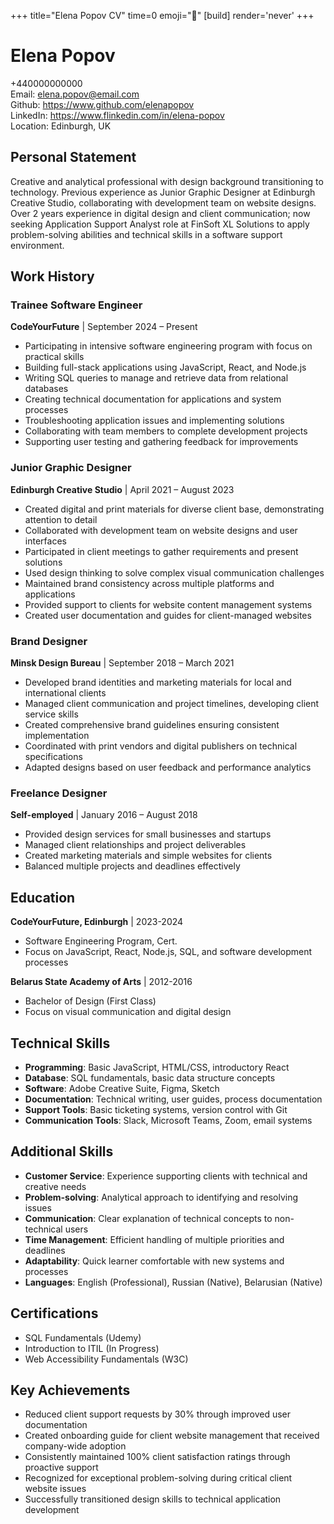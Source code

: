 +++
title="Elena Popov CV" 
time=0 
emoji="📄" 
[build]
render='never'
+++

# Elena Popov

+440000000000  
Email: elena.popov@email.com  
Github: https://www.github.com/elenapopov  
LinkedIn: https://www.flinkedin.com/in/elena-popov  
Location: Edinburgh, UK

## Personal Statement

Creative and analytical professional with design background transitioning to technology. Previous experience as Junior Graphic Designer at Edinburgh Creative Studio, collaborating with development team on website designs. Over 2 years experience in digital design and client communication; now seeking Application Support Analyst role at FinSoft XL Solutions to apply problem-solving abilities and technical skills in a software support environment.

## Work History

### Trainee Software Engineer

**CodeYourFuture** | September 2024 – Present

- Participating in intensive software engineering program with focus on practical skills
- Building full-stack applications using JavaScript, React, and Node.js
- Writing SQL queries to manage and retrieve data from relational databases
- Creating technical documentation for applications and system processes
- Troubleshooting application issues and implementing solutions
- Collaborating with team members to complete development projects
- Supporting user testing and gathering feedback for improvements

### Junior Graphic Designer

**Edinburgh Creative Studio** | April 2021 – August 2023

- Created digital and print materials for diverse client base, demonstrating attention to detail
- Collaborated with development team on website designs and user interfaces
- Participated in client meetings to gather requirements and present solutions
- Used design thinking to solve complex visual communication challenges
- Maintained brand consistency across multiple platforms and applications
- Provided support to clients for website content management systems
- Created user documentation and guides for client-managed websites

### Brand Designer

**Minsk Design Bureau** | September 2018 – March 2021

- Developed brand identities and marketing materials for local and international clients
- Managed client communication and project timelines, developing client service skills
- Created comprehensive brand guidelines ensuring consistent implementation
- Coordinated with print vendors and digital publishers on technical specifications
- Adapted designs based on user feedback and performance analytics

### Freelance Designer

**Self-employed** | January 2016 – August 2018

- Provided design services for small businesses and startups
- Managed client relationships and project deliverables
- Created marketing materials and simple websites for clients
- Balanced multiple projects and deadlines effectively

## Education

**CodeYourFuture, Edinburgh** | 2023-2024

- Software Engineering Program, Cert.
- Focus on JavaScript, React, Node.js, SQL, and software development processes

**Belarus State Academy of Arts** | 2012-2016

- Bachelor of Design (First Class)
- Focus on visual communication and digital design

## Technical Skills

- **Programming**: Basic JavaScript, HTML/CSS, introductory React
- **Database**: SQL fundamentals, basic data structure concepts
- **Software**: Adobe Creative Suite, Figma, Sketch
- **Documentation**: Technical writing, user guides, process documentation
- **Support Tools**: Basic ticketing systems, version control with Git
- **Communication Tools**: Slack, Microsoft Teams, Zoom, email systems

## Additional Skills

- **Customer Service**: Experience supporting clients with technical and creative needs
- **Problem-solving**: Analytical approach to identifying and resolving issues
- **Communication**: Clear explanation of technical concepts to non-technical users
- **Time Management**: Efficient handling of multiple priorities and deadlines
- **Adaptability**: Quick learner comfortable with new systems and processes
- **Languages**: English (Professional), Russian (Native), Belarusian (Native)

## Certifications

- SQL Fundamentals (Udemy)
- Introduction to ITIL (In Progress)
- Web Accessibility Fundamentals (W3C)

## Key Achievements

- Reduced client support requests by 30% through improved user documentation
- Created onboarding guide for client website management that received company-wide adoption
- Consistently maintained 100% client satisfaction ratings through proactive support
- Recognized for exceptional problem-solving during critical client website issues
- Successfully transitioned design skills to technical application development
